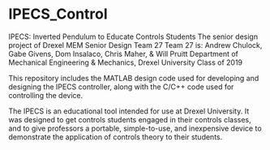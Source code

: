 # IPECS_Control

IPECS: Inverted Pendulum to Educate Controls Students
  The senior design project of Drexel MEM Senior Design Team 27
  Team 27 is: Andrew Chulock, Gabe Givens, Dom Insalaco, Chris Maher, & Will Pruitt 
  Department of Mechanical Engineering & Mechanics, Drexel University
  Class of 2019

This repository includes the MATLAB design code used for developing and designing the IPECS controller, along with the C/C++ code used for controlling the device.

The IPECS is an educational tool intended for use at Drexel University. It was designed to get controls students engaged in their controls classes, and to give professors a portable, simple-to-use, and inexpensive device to demonstrate the application of controls theory to their students.
